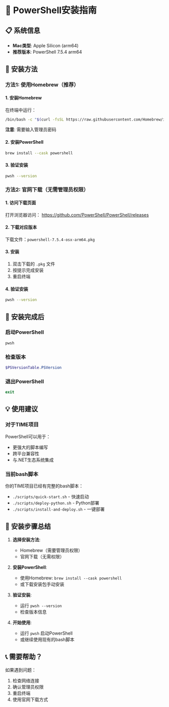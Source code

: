 # 🚀 PowerShell安装指南

## 📋 系统信息
- **Mac类型**: Apple Silicon (arm64)
- **推荐版本**: PowerShell 7.5.4 arm64

## 🔧 安装方法

### 方法1: 使用Homebrew（推荐）

#### 1. 安装Homebrew
在终端中运行：
```bash
/bin/bash -c "$(curl -fsSL https://raw.githubusercontent.com/Homebrew/install/HEAD/install.sh)"
```

**注意**: 需要输入管理员密码

#### 2. 安装PowerShell
```bash
brew install --cask powershell
```

#### 3. 验证安装
```bash
pwsh --version
```

### 方法2: 官网下载（无需管理员权限）

#### 1. 访问下载页面
打开浏览器访问：
https://github.com/PowerShell/PowerShell/releases

#### 2. 下载对应版本
下载文件：`powershell-7.5.4-osx-arm64.pkg`

#### 3. 安装
1. 双击下载的 `.pkg` 文件
2. 按提示完成安装
3. 重启终端

#### 4. 验证安装
```bash
pwsh --version
```

## 🎯 安装完成后

### 启动PowerShell
```bash
pwsh
```

### 检查版本
```powershell
$PSVersionTable.PSVersion
```

### 退出PowerShell
```powershell
exit
```

## 💡 使用建议

### 对于TIME项目
PowerShell可以用于：
- 更强大的脚本编写
- 跨平台兼容性
- 与.NET生态系统集成

### 当前bash脚本
你的TIME项目已经有完整的bash脚本：
- `./scripts/quick-start.sh` - 快速启动
- `./scripts/deploy-python.sh` - Python部署
- `./scripts/install-and-deploy.sh` - 一键部署

## 🔄 安装步骤总结

1. **选择安装方法**:
   - Homebrew（需要管理员权限）
   - 官网下载（无需权限）

2. **安装PowerShell**:
   - 使用Homebrew: `brew install --cask powershell`
   - 或下载安装包手动安装

3. **验证安装**:
   - 运行 `pwsh --version`
   - 检查版本信息

4. **开始使用**:
   - 运行 `pwsh` 启动PowerShell
   - 或继续使用现有的bash脚本

## 📞 需要帮助？

如果遇到问题：
1. 检查网络连接
2. 确认管理员权限
3. 重启终端
4. 使用官网下载方式
